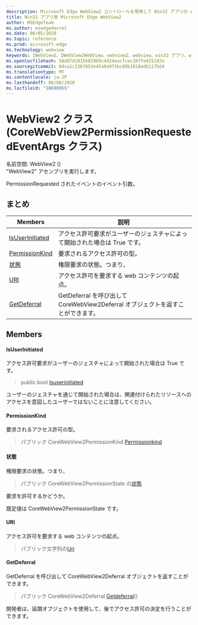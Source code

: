 ```yaml
---
description: Microsoft Edge WebView2 コントロールを使用して Win32 アプリの web コンテンツをホストする
title: Win32 アプリ用 Microsoft Edge WebView2
author: MSEdgeTeam
ms.author: msedgedevrel
ms.date: 06/05/2020
ms.topic: reference
ms.prod: microsoft-edge
ms.technology: webview
keywords: IWebView2、IWebView2WebView、webview2、webview、win32 アプリ、win32、edge、ICoreWebView2、ICoreWebView2Controller、browser control、edge html
ms.openlocfilehash: 58d87d1815b81969c4424eacfcec26ffe425192e
ms.sourcegitcommit: 8dca1c1367853e45a0a975bc89b1818adb117bd4
ms.translationtype: MT
ms.contentlocale: ja-JP
ms.lasthandoff: 06/08/2020
ms.locfileid: "10698955"
---
```

# WebView2 クラス (CoreWebView2PermissionRequestedEventArgs クラス) 

名前空間: WebView2 () \
"WebView2" アセンブリを実行します。

PermissionRequested されたイベントのイベント引数。

## まとめ

 Members                        | 説明
--------------------------------|---------------------------------------------
[IsUserInitiated](#isuserinitiated) | アクセス許可要求がユーザーのジェスチャによって開始された場合は True です。
[PermissionKind](#permissionkind) | 要求されるアクセス許可の型。
[状態](#state) | 権限要求の状態。つまり、
[URI](#uri) | アクセス許可を要求する web コンテンツの起点。
[GetDeferral](#getdeferral) | GetDeferral を呼び出して CoreWebView2Deferral オブジェクトを返すことができます。

## Members

#### IsUserInitiated 

アクセス許可要求がユーザーのジェスチャによって開始された場合は True です。

> public bool [Isuserinitiated](#isuserinitiated)

ユーザーのジェスチャを通じて開始された場合は、関連付けられたリソースへのアクセスを意図したユーザーではないことに注意してください。

#### PermissionKind 

要求されるアクセス許可の型。

> パブリック CoreWebView2PermissionKind [Permissionkind](#permissionkind)

#### 状態 

権限要求の状態。つまり、

> パブリック CoreWebView2PermissionState の[状態](#state)

要求を許可するかどうか。

既定値は CoreWebView2PermissionState です。

#### URI 

アクセス許可を要求する web コンテンツの起点。

> パブリック文字列の[Uri](#uri)

#### GetDeferral 

GetDeferral を呼び出して CoreWebView2Deferral オブジェクトを返すことができます。

> パブリック CoreWebView2Deferral [Getdeferral](#getdeferral)()

開発者は、延期オブジェクトを使用して、後でアクセス許可の決定を行うことができます。


